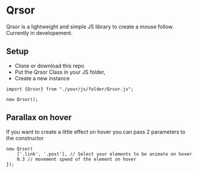 # Qrsor
Qrsor is a lightweight and simple JS library to create a mouse follow. Currently in developement.

## Setup
- Clone or download this repo
- Put the Qrsor Class in your JS folder,
- Create a new instance
```
import {Qrsor} from "./your/js/folder/Qrsor.js";

new Qrsor();
```

## Parallax on hover
If you want to create a little effect on hover you can pass 2 parameters to the constructor
```
new Qrsor(
    ['.link', '.post'], // Select your elements to be animate on hover
    0.3 // movement speed of the element on hover
});
```